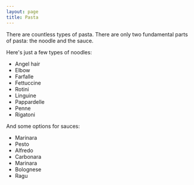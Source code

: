 ```yaml
---
layout: page
title: Pasta
---
```


There are countless types of pasta. There are only two fundamental parts of pasta:
the noodle and the sauce.

Here's just a few types of noodles:
<ul>
<li>Angel hair</li>
<li>Elbow</li>
<li>Farfalle</li>
<li>Fettuccine</li>
<li>Rotini</li>
<li>Linguine</li>
<li>Pappardelle</li>
<li>Penne</li>
<li>Rigatoni</li>
</ul>

And some options for sauces:
<ul>
<li>Marinara</li>
<li>Pesto</li>
<li>Alfredo</li>
<li>Carbonara</li>
<li>Marinara</li>
<li>Bolognese</li>
<li>Ragu</li>
</ul>

